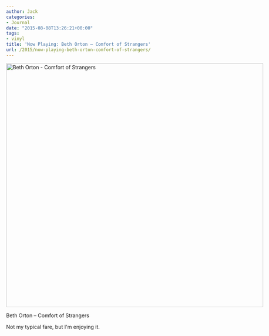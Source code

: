 ```yaml
---
author: Jack
categories:
- Journal
date: "2015-08-08T13:26:21+00:00"
tags:
- vinyl
title: 'Now Playing: Beth Orton – Comfort of Strangers'
url: /2015/now-playing-beth-orton-comfort-of-strangers/
---
```


<div id="attachment_4805" style="width: 710px" class="wp-caption alignnone">
  <img class="wp-image-4805 size-large" src="/img/2015/08/20150808_Now-playing-Beth-Orton-Comfort-of-Strangers-1024x972.jpg" alt="Beth Orton - Comfort of Strangers" width="700" height="664" srcset="/img/2015/08/20150808_Now-playing-Beth-Orton-Comfort-of-Strangers-1024x972.jpg 1024w, /img/2015/08/20150808_Now-playing-Beth-Orton-Comfort-of-Strangers-300x285.jpg 300w, /img/2015/08/20150808_Now-playing-Beth-Orton-Comfort-of-Strangers-768x729.jpg 768w, /img/2015/08/20150808_Now-playing-Beth-Orton-Comfort-of-Strangers-1200x1139.jpg 1200w" sizes="(max-width: 700px) 100vw, 700px" />
  
  <p class="wp-caption-text">
    Beth Orton &#8211; Comfort of Strangers
  </p>
</div>

Not my typical fare, but I'm enjoying it.